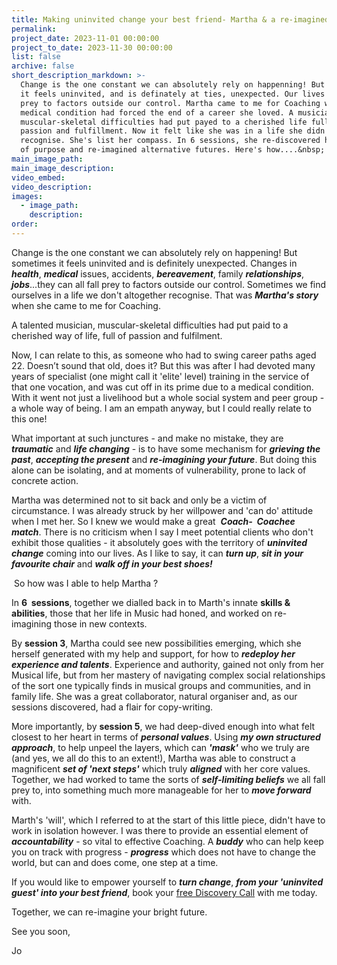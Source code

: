 ```yaml
---
title: Making uninvited change your best friend- Martha & a re-imagined future(s)
permalink:
project_date: 2023-11-01 00:00:00
project_to_date: 2023-11-30 00:00:00
list: false
archive: false
short_description_markdown: >-
  Change is the one constant we can absolutely rely on happenning! But sometimes
  it feels uninvited, and is definately at ties, unexpected. Our lives can fall
  prey to factors outside our control. Martha came to me for Coaching when a
  medical condition had forced the end of a career she loved. A musician,
  muscular-skeletal difficulties had put payed to a cherished life full of
  passion and fulfillment. Now it felt like she was in a life she didn't
  recognise. She's list her compass. In 6 sessions, she re-discovered her sense
  of purpose and re-imagined alternative futures. Here's how....&nbsp;
main_image_path:
main_image_description:
video_embed:
video_description:
images:
  - image_path:
    description:
order:
---
```

Change is the one constant we can absolutely rely on happening! But sometimes it feels uninvited and is definitely unexpected. Changes in ***health***, ***medical*** issues, accidents, ***bereavement***, family ***relationships***, ***jobs***...they can all fall prey to factors outside our control. Sometimes we find ourselves in a life we don't altogether recognise. That was ***Martha's story*** when she came to me for Coaching.&nbsp;

A talented musician, muscular-skeletal difficulties had put paid to a cherished way of life, full of passion and fulfilment. &nbsp;

Now, I can relate to this, as someone who had to swing career paths aged 22. Doesn’t sound that old, does it? But this was after I had devoted many years of specialist (one might call it 'elite' level) training in the service of that one vocation, and was cut off in its prime due to a medical condition. With it went not just a livelihood but a whole social system and peer group - a whole way of being. I am an empath anyway, but I could really relate to this one!

What important at such junctures - and make no mistake, they are ***traumatic*** and ***life changing*** - is to have some mechanism for ***grieving the past***, ***accepting the present*** and ***re-imagining your future***. But doing this alone can be isolating, and at moments of vulnerability, prone to lack of concrete action.

Martha was determined not to sit back and only be a victim of circumstance. I was already struck by her willpower and 'can do' attitude when I met her. So I knew we would make a great&nbsp; ***Coach-&nbsp; Coachee match***. There is no criticism when I say I meet potential clients who don't exhibit those qualities - it absolutely goes with the territory of ***uninvited change*** coming into our lives. As I like to say, it can ***turn up***, ***sit in your favourite chair*** and ***walk off in your best shoes!***

&nbsp;So how was I able to help Martha ?

In **6&nbsp; sessions**, together we dialled back in to Marth's innate **skills & abilities**, those that her life in Music had honed, and worked on re-imagining those in new contexts.

By **session 3**, Martha could see new possibilities emerging, which she herself generated with my help and support, for how to ***redeploy her experience and talents***. Experience and authority, gained not only from her Musical life, but from her mastery of navigating complex social relationships of the sort one typically finds in musical groups and communities, and in family life. She was a great collaborator, natural organiser and, as our sessions discovered, had a flair for copy-writing.&nbsp;

More importantly, by **session 5**, we had deep-dived enough into what felt closest to her heart in terms of ***personal values***. Using ***my own structured approach***, to help unpeel the layers, which can ***'mask'*** who we truly are (and yes, we all do this to an extent!), Martha was able to construct a magnificent ***set of 'next steps'*** which truly ***aligned*** with her core values. Together, we had worked to tame the sorts of ***self-limiting beliefs*** we all fall prey to, into something much more manageable for her to ***move forward*** with.

Marth's 'will', which I referred to at the start of this little piece, didn't have to work in isolation however. I was there to provide an essential element of ***accountability*** \- so vital to effective Coaching. A ***buddy*** who can help keep you on track with progress - ***progress*** which does not have to change the world, but can and does come, one step at a time.

If you would like to empower yourself to ***turn change***, ***from your 'uninvited guest' into your best friend***, book your [free Discovery Call](/contact/) with me today.

Together, we can re-imagine your bright future.

See you soon,

Jo